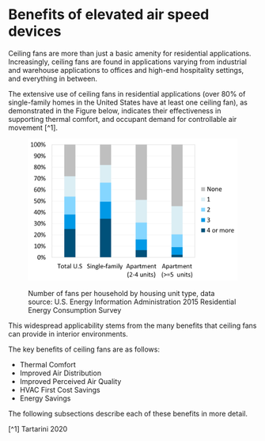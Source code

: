 # Benefits of elevated air speed devices

Ceiling fans are more than just a basic amenity for residential applications. Increasingly, ceiling fans are found in applications varying from industrial and warehouse applications to offices and high-end hospitality settings, and everything in between.

The extensive use of ceiling fans in residential applications (over 80% of single-family homes in the United States have at least one ceiling fan), as demonstrated in the Figure below, indicates their effectiveness in supporting thermal comfort, and occupant demand for controllable air movement \[^1].

<figure><img src="../.gitbook/assets/image1.png" alt=""><figcaption><p>Number of fans per household by housing unit type, data source: U.S. Energy Information Administration 2015 Residential Energy Consumption Survey</p></figcaption></figure>

This widespread applicability stems from the many benefits that ceiling fans can provide in interior environments.

The key benefits of ceiling fans are as follows:

* Thermal Comfort
* Improved Air Distribution
* Improved Perceived Air Quality
* HVAC First Cost Savings
* Energy Savings

The following subsections describe each of these benefits in more detail.

\[^1] Tartarini 2020
